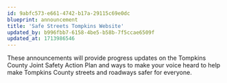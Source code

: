 ```yaml
---
id: 9abfc573-e661-4742-b17a-29115c69e0dc
blueprint: announcement
title: 'Safe Streets Tompkins Website'
updated_by: b996fbb7-6158-4be5-b58b-7f5ccae6509f
updated_at: 1713986546
---
```

These announcements will provide progress updates on the Tompkins County Joint Safety Action Plan and ways to make your voice heard to help make Tompkins County streets and roadways safer for everyone.